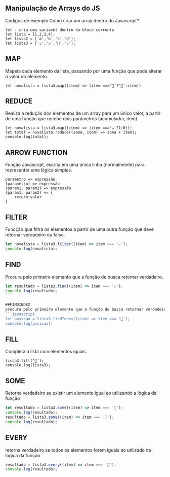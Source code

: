 ## Manipulação de Arrays do JS
Códigos de exemplo
Como criar um array dentro do Javascript?
```
let - cria uma variavel dentro do bloco corrente
let lista = [1,2,3,4];
let lista2 = ['a','b','c','d'];
let lista3 = ['☕','☕','🥛','☕'];
```
## MAP
Mapeia cada elemento da lista, passando por uma função que pode alterar o valor do elemento.
```
let novalista = lista3.map((item) => (item ==='🥛'?'🥤':item))
```
## REDUCE
Realiza a redução dos elementos de um array para um único valor, a partir de uma função que recebe dois parâmetros (acumulador, item)
```
let novalista = lista3.map((item) => (item ==='☕'?1:0));
let total = novalista.reduce((soma, item) => soma + item);
console.log(total);
```
## ARROW FUNCTION
Função Javascript, escrita em uma única linha (normalmente) para representar uma lógica simples.
```
parametro => expressão
(parametro) => expressão
(param1, param2) => expressão
(param1, param2) => {
    return valor
}
```
## FILTER
Funcção que filtra os elementos a partir de uma outra função que deve retornar verdadeiro ou falso.
```javascript
let novalista = lista3.filter((item) => item === '☕');
console.log(novalista);
```

## FIND
Procura pelo primeiro elemento que a função de busca retornar verdadeiro.
```javascript
let resultado = lista3.find((item) => item === '☕');
console.log(resultado);
´´´

##FINDINDEX
procura pelo primeiro elemento que a função de busca retornar verdadeiro, retornando a posição na lista.
```javascript
let posicao = lista3.findIndex((item) => item === '🥛');
console.log(posicao);
```

## FILL
Completa a lista com elementos iguais.
```
lista3.fill('🐸');
console.log(lista3);
```

## SOME
Retorna verdadeiro se existir um elemento igual ao utilizando a lógica da função
```javascript
let resultado = lista3.some((item) => item === '🐸');
console.log(resultado);
resultado = lista3.some((item) => item === '🥛');
console.log(resultado);
```

## EVERY
retorna verdadeiro se todos os elementos forem iguais ao utilizado na lógica da função
```javascript
resultado = lista3.every((item) => item === '🥛');
console.log(resultado);
```
